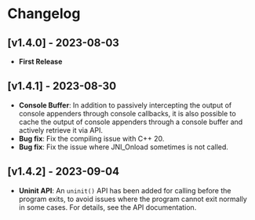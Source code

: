 # Changelog

## [v1.4.0] - 2023-08-03
- **First Release**

## [v1.4.1] - 2023-08-30
- **Console Buffer**: In addition to passively intercepting the output of console appenders through console callbacks, it is also possible to cache the output of console appenders through a console buffer and actively retrieve it via API.
- **Bug fix**: Fix the compiling issue with C++ 20.
- **Bug fix**: Fix the issue where JNI_Onload sometimes is not called.

## [v1.4.2] - 2023-09-04
- **Uninit API**: An `uninit()` API has been added for calling before the program exits, to avoid issues where the program cannot exit normally in some cases. For details, see the API documentation.